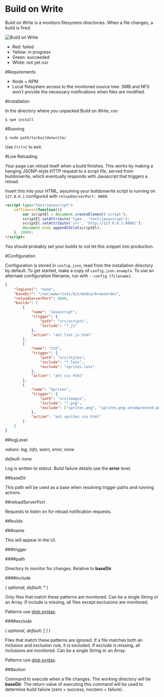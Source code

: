 Build on Write
==============

Build on Write is a monitors filesystem directories. When a file changes, a build is fired.

![Build on Write](https://aldaviva.com/portfolio/artwork/buildonwrite.png)

- Red: failed
- Yellow: in progress
- Green: succeeded
- White: not yet run

#Requirements

- Node + NPM
- Local filesystem access to the monitored source tree. SMB and NFS won't provide the necessary notifications when files are modified.

#Installation

In the directory where you unpacked Build on Write, run

	$ npm install

#Running

	$ node path/to/buildonwrite/

Use `Ctrl+C` to exit.

#Live Reloading

Your page can reload itself when a build finishes. This works by making a hanging JSONP-style HTTP request to a script file, served from buildonwrite, which eventually responds with Javascript that triggers a reload.

Insert this into your HTML, assuming your buildonwrite script is running on `127.0.0.1` configured with `reloadServerPort: 8080`:

```html
<script type="text/javascript">
	setTimeout(function(){
		var scriptEl = document.createElement('script');
		scriptEl.setAttribute('type', 'text/javascript');
		scriptEl.setAttribute('src', 'http://127.0.0.1:8080/');
		document.body.appendChild(scriptEl);
	}, 2000);
</script>
```

You should probably set your builds to not let this snippet into production.

#Configuration

Configuration is stored in `config.json`, read from the installation directory by default. To get started, make a copy of `config.json.example`. To use an alternate configuration filename, run with `--config [filename]`.

```json
{
	"logLevel": "none",
	"baseDir": "/var/www/rivet/bjn/media/browserdev",
	"reloadServerPort": 8080,
	"builds": [
		{
			"name": "Javascript",
			"trigger": {
				"path": "src/scripts",
				"include": "*.js"
			},
			"action": "ant lint js html"
		},
		{
			"name": "CSS",
			"trigger": {
				"path": "src/styles",
				"include": "*.less",
				"exclude": "sprites.less"
			},
			"action": "ant css html"
		},
		{
			"name": "Sprites",
			"trigger": {
				"path": "src/images",
				"include": "*.png",
				"exclude": ["sprites.png", "sprites.png.uncompressed.png"]
			},
			"action": "ant sprites css html"
		}
	]
}
```

##logLevel

*values: log, info, warn, error, none*

*default: none*

Log is written to stdout. Build failure details use the **error** level.

##baseDir

This path will be used as a base when resolving trigger paths and running actions.

##reloadServerPort

Requests to listen on for reload notification requests.

##builds

###name

This will appear in the UI.

###trigger

####path

Directory to monitor for changes. Relative to **baseDir**.

####include

*( optional, default: * )*

Only files that match these patterns are monitored. Can be a single String or an Array. If include is missing, all files except exclusions are monitored.

Patterns use [glob syntax](https://github.com/isaacs/minimatch).

####exclude

*( optional, default: [ ] )*

Files that match these patterns are ignored. If a file matches both an inclusion and exclusion rule, it is excluded. If exclude is missing, all inclusions are monitored. Can be a single String or an Array.

Patterns use [glob syntax](https://github.com/isaacs/minimatch).

###action

Command to execute when a file changes. The working directory will be **baseDir**. The return value of executing this command will be used to determine build failure (zero = success, nonzero = failure).